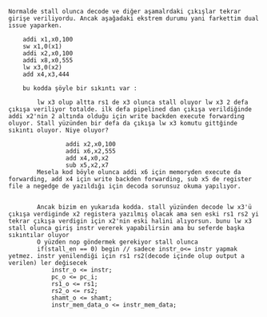 
    Normalde stall olunca decode ve diğer aşamalrdaki çıkışlar tekrar girişe veriliyordu. Ancak aşağadaki ekstrem durumu yani farkettim dual issue yaparken.

		addi x1,x0,100
        sw x1,0(x1)
    	addi x2,x0,100
        addi x8,x0,555
        lw x3,0(x2)
        add x4,x3,444

        bu kodda şöyle bir sıkıntı var :

            lw x3 olup altta rs1 de x3 olunca stall oluyor lw x3 2 defa çıkışa veriliyor totalde. ilk defa pipelined dan çıkışa verildiğinde addi x2'nin 2 altında olduğu için write backden execute forwarding oluyor. Stall yüzünden bir defa da çıkışa lw x3 komutu gittğinde sıkıntı oluyor. Niye oluyor?

                	addi x2,x0,100
                    addi x6,x2,555
                    add x4,x0,x2
                    sub x5,x2,x7
            Mesela kod böyle olunca addi x6 için memoryden execute da forwarding, add x4 için write backden forwarding, sub x5 de register file a negedge de yazıldığı için decoda sorunsuz okuma yapılıyor.


            Ancak bizim en yukarıda kodda. stall yüzünden decode lw x3'ü çıkışa verdiginde x2 registera yazılmış olacak ama sen eski rs1 rs2 yi tekrar çıkışa verdigin için x2'nin eski halini alıyorsun. bunu lw x3 stall olunca giriş instr vererek yapabilirsin ama bu seferde başka sıkıntılar oluyor
            O yüzden nop göndermek gerekiyor stall olunca
            if(stall_en == 0) begin // sadece instr_o<= instr yapmak yetmez. instr yenilendiği için rs1 rs2(decode içinde olup output a verilen) ler değisecek
                instr_o <= instr; 
                pc_o <= pc_i;
                rs1_o <= rs1;
                rs2_o <= rs2;
                shamt_o <= shamt;
                instr_mem_data_o <= instr_mem_data;   
                    
                    